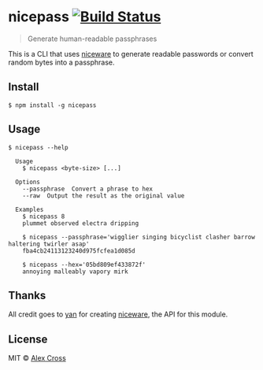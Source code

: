 # nicepass [![Build Status](https://travis-ci.org/awcross/nicepass.svg?branch=master)](https://travis-ci.org/awcross/nicepass)

> Generate human-readable passphrases

This is a CLI that uses [niceware](https://github.com/diracdeltas/niceware) to generate readable passwords or convert random bytes into a passphrase.


## Install

```
$ npm install -g nicepass
```


## Usage

```
$ nicepass --help

  Usage
    $ nicepass <byte-size> [...]

  Options
    --passphrase  Convert a phrase to hex
	--raw  Output the result as the original value

  Examples
    $ nicepass 8
    plummet observed electra dripping

    $ nicepass --passphrase='wigglier singing bicyclist clasher barrow haltering twirler asap'
    fba4cb24113123240d975fcfea1d085d

	$ nicepass --hex='05bd809ef433872f'
	annoying malleably vapory mirk
```


## Thanks

All credit goes to [yan](https://diracdeltas.github.io/) for creating [niceware](https://github.com/diracdeltas/niceware), the API for this module.


## License

MIT © [Alex Cross](http://alexcross.io)
